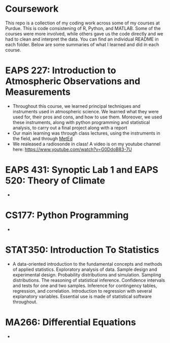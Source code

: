 # Coursework
This repo is a collection of my coding work across some of my courses at Purdue. This is code consistening of R, Python, and MATLAB. Some of the courses were more involved, while others gave us the code directly and we had to clean and interpret the data. You can find an individual README in each folder. Below are some summaries of what I learned and did in each course.

# EAPS 227: Introduction to Atmospheric Observations and Measurements
+ Throughout this course, we learned principal techniques and instruments used in atmospheric science. We learned what they were used for, their pros and cons, and how to use them. Moreover, we used these instruments, along with python programming and statistical analysis, to carry out a final project along with a report
+ Our main learning was through class lectures, using the instruments in the field, and through [MetEd](https://www.meted.ucar.edu/index.php)
+ We realeased a radiosonde in class! A video is on my youtube channel here: https://www.youtube.com/watch?v=G0DdoB83-7U

# EAPS 431: Synoptic Lab 1 and EAPS 520: Theory of Climate
+ 

# CS177: Python Programming
+ 

# STAT350: Introduction To Statistics
+ A data-oriented introduction to the fundamental concepts and methods of applied statistics. Exploratory analysis of data. Sample design and experimental design. Probability distributions and simulation. Sampling distributions. The reasoning of statistical inference. Confidence intervals and tests for one and two samples. Inference for contingency tables, regression, and correlation. Introduction to regression with several explanatory variables. Essential use is made of statistical software throughout.

# MA266: Differential Equations
+ 

